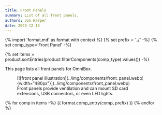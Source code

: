 ```yaml
---
title: Front Panels
summary: List of all front panels.
authors: Jon Harper
date: 2023-12-13
---
```


{% import 'format.md' as format with context %}
{% set prefix = '../' -%}
{% set comp_type='Front Panel' -%}

{% set items = product.sortEntries(product.filterComponents(comp_type).values()) -%}

This page lists all front panels for OmniBox.

<figure markdown>
[![front panel illustration](../img/components/front_panel.webp){width="480px"}](../img/components/front_panel.webp)
<figcaption markdown>
Front panels provide ventilation and can mount SD card extensions, USB connectors, or even LED lights.
</figcaption>
</figure>

{% for comp in items -%}
{{ format.comp_entry(comp, prefix) }}
{% endfor %}